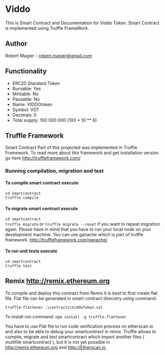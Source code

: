 # Viddo

This is Smart Contract and Documentation for Viddo Token.
Smart Contract is implemented using Truffle FrameWork.

## Author
Robert Magier - robert.magier@gmail.com

## Functionality
* ERC20 Standard Token
* Burnable: Yes
* Mintable: No
* Pausable: No
* Name: VIDDOtoken
* Symbol: VDT
* Decimals: 0
* Total supply: 100 000 000 (100 \* 10 \*\* 6)

## Truffle Framework

Smart Contract Part of this projected was implemented in Truffle Framework. To read more about this framework and get installation version go here http://truffleframework.com/

### Running compilation, migration and test

#### To compile smart contract execute 
  `cd smartcontract`  
  `truffle compile`
#### To migrate smart contract execute 
  `cd smartcontract`  
  `truffle migrate`
  or
  `truffle migrate --reset` if you want to repeat migration again. 
  Please have in mind that you have to run your local node on your development machine. You can use ganache which is part of truffle framework. http://truffleframework.com/ganache/
#### To run unit tests execute 
  `cd smartcontract`  
  `truffle test`

## Remix http://remix.ethereum.org
To compile and deploy this contract from Remix it is best to first create flat file. Flat file can be generated in smart contract direcotry using command:

`truffle-flattener .\contracts\ViddoToken.sol`

To install run command: `npm install -g truffle-flattener`

You have to use Flat file to run code verification process on etherscan.io and also to be able to debug your smartcontract in remix. 
Truffle allows to compile, migrate and test smartcontract which import another files ( multifile smartcontract ), but it is not yet possible in  http://remix.ethereum.org and http://Etherscan.io

